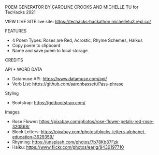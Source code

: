 POEM GENERATOR BY CAROLINE CROOKS AND MICHELLE TU
for TecHacks 2021

VIEW LIVE SITE
live site: https://techacks-hackathon.michelletu3.repl.co/

FEATURES
- 4 Poem Types: Roses are Red, Acrostic, Rhyme Schemes, Haikus
- Copy poem to clipboard
- Name and save poem to local storage

CREDITS

API + WORD DATA
- Datamuse API: https://www.datamuse.com/api/
- Verb List: https://github.com/aaronbassett/Pass-phrase

Styling
- Bootstrap: https://getbootstrap.com/

Images
- Rose Flower: https://pixabay.com/photos/rose-flower-petals-red-rose-320868/
- Block Letters: https://pixabay.com/photos/blocks-letters-alphabet-education-3629359/
- Rhyming: https://unsplash.com/photos/7b78Kb37Fzk
- Haiku: 
https://www.flickr.com/photos/earlg/9436197710
